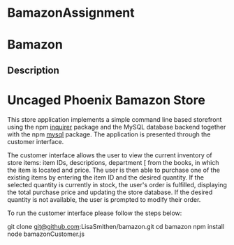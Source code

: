 # BamazonAssignment

# Bamazon

## Description
# Uncaged Phoenix Bamazon Store
This store application implements a simple command line based storefront using the npm [inquirer](https://www.npmjs.com/package/inquirer) package and the MySQL database backend together with the npm [mysql](https://www.npmjs.com/package/mysql) package. The application is presented through the customer interface. 

The customer interface allows the user to view the current inventory of store items: item IDs, descriptions, department [ from the books, in which the item is located and price. The user is then able to purchase one of the existing items by entering the item ID and the desired quantity. If the selected quantity is currently in stock, the user's order is fulfilled, displaying the total purchase price and updating the store database. If the desired quantity is not available, the user is prompted to modify their order.

To run the customer interface please follow the steps below:

git clone git@github.com:LisaSmithen/bamazon.git
	cd bamazon
	npm install
	node bamazonCustomer.js